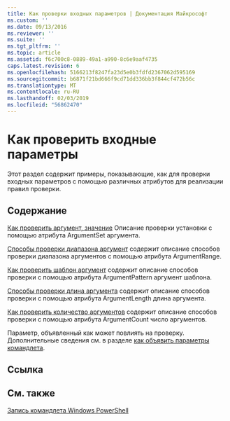 ```yaml
---
title: Как проверки входных параметров | Документация Майкрософт
ms.custom: ''
ms.date: 09/13/2016
ms.reviewer: ''
ms.suite: ''
ms.tgt_pltfrm: ''
ms.topic: article
ms.assetid: f6c700c8-0889-49a1-a990-8c6e9aaf4735
caps.latest.revision: 6
ms.openlocfilehash: 5166213f8247fa23d5e0b3fdfd2367062d595169
ms.sourcegitcommit: b6871f21bd666f9cd71dd336bb3f844cf472b56c
ms.translationtype: MT
ms.contentlocale: ru-RU
ms.lasthandoff: 02/03/2019
ms.locfileid: "56862470"
---
```

# <a name="how-to-validate-parameter-input"></a>Как проверить входные параметры

Этот раздел содержит примеры, показывающие, как для проверки входных параметров с помощью различных атрибутов для реализации правил проверки.

## <a name="in-this-section"></a>Содержание

[Как проверить аргумент, значение](./how-to-validate-an-argument-set.md) Описание проверки установки с помощью атрибута ArgumentSet аргумента.

[Способы проверки диапазона аргумент](./how-to-validate-an-argument-range.md) содержит описание способов проверки диапазона аргументов с помощью атрибута ArgumentRange.

[Как проверить шаблон аргумент](./how-to-validate-an-argument-pattern.md) содержит описание способов проверки с помощью атрибута ArgumentPattern аргумент шаблона.

[Способы проверки длина аргумента](./how-to-validate-the-argument-length.md) содержит описание способов проверки с помощью атрибута ArgumentLength длина аргумента.

[Как проверить количество аргументов](./how-to-validate-an-argument-count.md) содержит описание способов проверки с помощью атрибута ArgumentCount число аргументов.

Параметр, объявленный как может повлиять на проверку. Дополнительные сведения см. в разделе [как объявить параметры командлета](./how-to-declare-cmdlet-parameters.md).

## <a name="reference"></a>Ссылка

## <a name="see-also"></a>См. также

[Запись командлета Windows PowerShell](./writing-a-windows-powershell-cmdlet.md)
